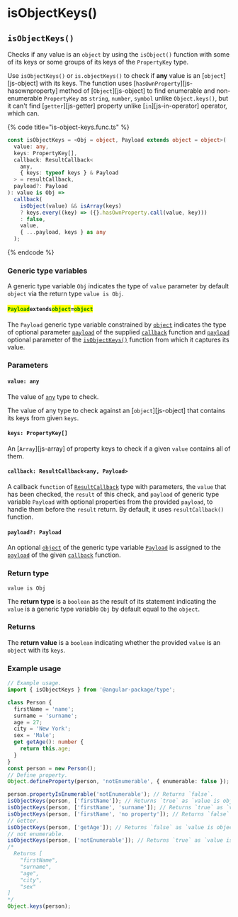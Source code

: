 # isObjectKeys()

## `isObjectKeys()`

Checks if any value is an `object` by using the `isObject()` function with some of its keys or some groups of its keys of the `PropertyKey` type.

Use `isObjectKeys()` or `is.objectKeys()` to check if **any** value is an \[`object`]\[js-object] with its keys. The function uses \[`hasOwnProperty`]\[js-hasownproperty] method of \[`Object`]\[js-object] to find enumerable and non-enumerable `PropertyKey` as `string`, `number`, `symbol` unlike `Object.keys()`, but it can't find \[`getter`]\[js-getter] property unlike \[`in`]\[js-in-operator] operator, which can.

{% code title="is-object-keys.func.ts" %}
```typescript
const isObjectKeys = <Obj = object, Payload extends object = object>(
  value: any,
  keys: PropertyKey[],
  callback: ResultCallback<
    any,
    { keys: typeof keys } & Payload
  > = resultCallback,
  payload?: Payload
): value is Obj =>
  callback(
    isObject(value) && isArray(keys)
    ? keys.every((key) => ({}.hasOwnProperty.call(value, key)))
    : false,
    value,
    { ...payload, keys } as any
  );
```
{% endcode %}

### Generic type variables



A generic type variable `Obj` indicates the type of `value` parameter by default `object` via the return type `value is Obj`.

#### <mark style="color:green;">**`Payload`**</mark>**`extends`**<mark style="color:green;">**`object`**</mark>**`=`**<mark style="color:green;">**`object`**</mark>

The `Payload` generic type variable constrained by [`object`](https://www.typescriptlang.org/docs/handbook/basic-types.html#object) indicates the type of optional parameter [`payload`](../types/resultcallback.md#payload-payload) of the supplied [`callback`](isobjectkeys.md#callback-resultcallback-less-than-any-payload-greater-than) function and [`payload`](isobjectkeys.md#payload-payload) optional parameter of the [`isObjectKeys()`](isobjectkeys.md#isobjectkeys) function from which it captures its value.

### Parameters

#### `value: any`

The value of [`any`](https://www.typescriptlang.org/docs/handbook/2/everyday-types.html#any) type to check.

The value of any type to check against an \[`object`]\[js-object] that contains its keys from given `keys`.

#### `keys: PropertyKey[]`

An \[`Array`]\[js-array] of property keys to check if a given `value` contains all of them.

#### `callback: ResultCallback<any, Payload>`

A callback `function` of [`ResultCallback`](../types/resultcallback.md) type with parameters, the `value` that has been checked, the `result` of this check, and `payload` of generic type variable `Payload` with optional properties from the provided `payload`, to handle them before the `result` return. By default, it uses `resultCallback()` function.

#### `payload?: Payload`

An optional [`object`](https://developer.mozilla.org/en-US/docs/Web/JavaScript/Reference/Global\_Objects/Object) of the generic type variable [`Payload`](isobjectkeys.md#payloadextendsobject) is assigned to the [`payload`](../types/resultcallback.md#payload-payload) of the given [`callback`](isobjectkeys.md#callback-resultcallback-less-than-any-payload-greater-than) function.

### Return type

`value is Obj`

The **return type** is a `boolean` as the result of its statement indicating the `value` is a generic type variable `Obj` by default equal to the `object`.

### Returns

The **return value** is a `boolean` indicating whether the provided `value` is an `object` with its `keys`.

### Example usage

```typescript
// Example usage.
import { isObjectKeys } from '@angular-package/type';

class Person {
  firstName = 'name';
  surname = 'surname';
  age = 27;
  city = 'New York';
  sex = 'Male';
  get getAge(): number {
    return this.age;
  }
}
const person = new Person();
// Define property.
Object.defineProperty(person, 'notEnumerable', { enumerable: false });

person.propertyIsEnumerable('notEnumerable'); // Returns `false`.
isObjectKeys(person, ['firstName']); // Returns `true` as `value is object`.
isObjectKeys(person, ['firstName', 'surname']); // Returns `true` as `value is object`.
isObjectKeys(person, ['firstName', 'no property']); // Returns `false` as `value is object`.
// Getter.
isObjectKeys(person, ['getAge']); // Returns `false` as `value is object`.
// not enumerable.
isObjectKeys(person, ['notEnumerable']); // Returns `true` as `value is object`.
/*
  Returns [
    "firstName",
    "surname",
    "age",
    "city",
    "sex"
]
*/
Object.keys(person);
```
